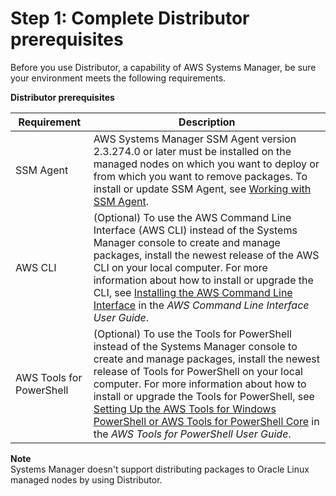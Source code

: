 # Step 1: Complete Distributor prerequisites<a name="distributor-prerequisites"></a>

Before you use Distributor, a capability of AWS Systems Manager, be sure your environment meets the following requirements\.


**Distributor prerequisites**  

| Requirement | Description | 
| --- | --- | 
|  SSM Agent  |  AWS Systems Manager SSM Agent version 2\.3\.274\.0 or later must be installed on the managed nodes on which you want to deploy or from which you want to remove packages\. To install or update SSM Agent, see [Working with SSM Agent](ssm-agent.md)\.  | 
|  AWS CLI  |  \(Optional\) To use the AWS Command Line Interface \(AWS CLI\) instead of the Systems Manager console to create and manage packages, install the newest release of the AWS CLI on your local computer\. For more information about how to install or upgrade the CLI, see [Installing the AWS Command Line Interface](https://docs.aws.amazon.com/cli/latest/userguide/installing.html) in the *AWS Command Line Interface User Guide*\.  | 
|  AWS Tools for PowerShell  |  \(Optional\) To use the Tools for PowerShell instead of the Systems Manager console to create and manage packages, install the newest release of Tools for PowerShell on your local computer\. For more information about how to install or upgrade the Tools for PowerShell, see [Setting Up the AWS Tools for Windows PowerShell or AWS Tools for PowerShell Core](https://docs.aws.amazon.com/powershell/latest/userguide/pstools-getting-set-up.html) in the *AWS Tools for PowerShell User Guide*\.  | 

**Note**  
Systems Manager doesn't support distributing packages to Oracle Linux managed nodes by using Distributor\.